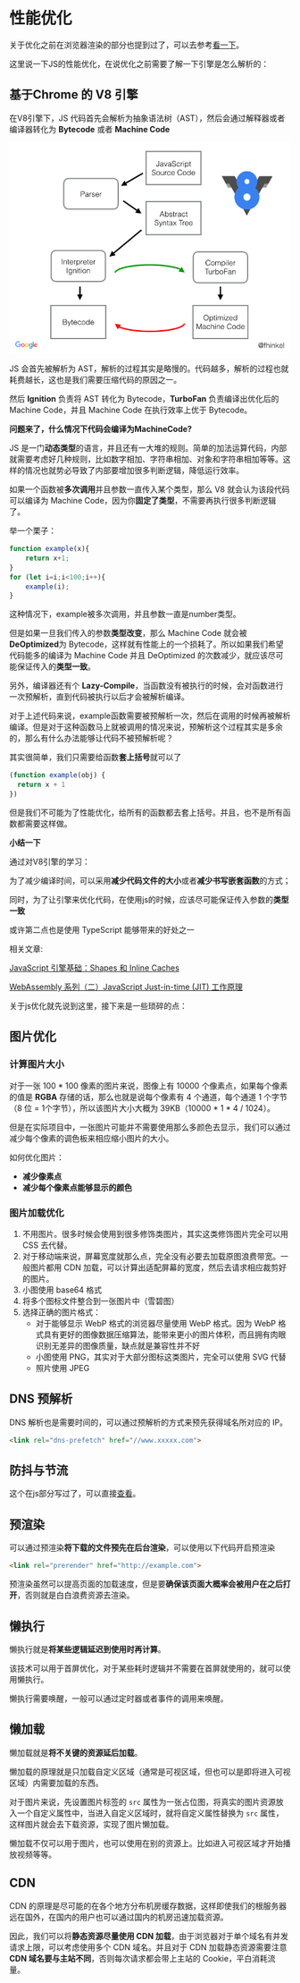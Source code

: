 # 性能优化

关于优化之前在浏览器渲染的部分也提到过了，可以去参考[看一下](https://github.com/YiiChitty/FrontEndLearning/blob/master/浏览器/浏览器渲染.md)。

这里说一下JS的性能优化，在说优化之前需要了解一下引擎是怎么解析的：



## 基于Chrome 的 **V8** 引擎

在V8引擎下，JS 代码首先会解析为抽象语法树（AST），然后会通过解释器或者编译器转化为 **Bytecode** 或者 **Machine Code**

![img](https://github.com/YiiChitty/FrontEndLearning/blob/master/img/Effective_01.jpg)

JS 会首先被解析为 AST，解析的过程其实是略慢的。代码越多，解析的过程也就耗费越长，这也是我们需要压缩代码的原因之一。

然后 **Ignition** 负责将 AST 转化为 Bytecode，**TurboFan** 负责编译出优化后的 Machine Code，并且 Machine Code 在执行效率上优于 Bytecode。



**问题来了，什么情况下代码会编译为MachineCode?**

JS 是一门**动态类型**的语言，并且还有一大堆的规则。简单的加法运算代码，内部就需要考虑好几种规则，比如数字相加、字符串相加、对象和字符串相加等等。这样的情况也就势必导致了内部要增加很多判断逻辑，降低运行效率。



如果一个函数被**多次调用**并且参数一直传入某个类型，那么 V8 就会认为该段代码可以编译为 Machine Code，因为你**固定了类型**，不需要再执行很多判断逻辑了。

举一个栗子：

```js
function example(x){
    return x+1;
}
for (let i=i;i<100;i++){
    example(i);
}
```

这种情况下，example被多次调用，并且参数一直是number类型。



但是如果一旦我们传入的参数**类型改变**，那么 Machine Code 就会被 **DeOptimized**为 Bytecode，这样就有性能上的一个损耗了。所以如果我们希望代码能多的编译为 Machine Code 并且 DeOptimized 的次数减少，就应该尽可能保证传入的**类型一致**。

另外，编译器还有个 **Lazy-Compile**，当函数没有被执行的时候，会对函数进行一次预解析，直到代码被执行以后才会被解析编译。

对于上述代码来说，example函数需要被预解析一次，然后在调用的时候再被解析编译。但是对于这种函数马上就被调用的情况来说，预解析这个过程其实是多余的，那么有什么办法能够让代码不被预解析呢？

其实很简单，我们只需要给函数**套上括号**就可以了

```js
(function example(obj) {
  return x + 1
})
```

但是我们不可能为了性能优化，给所有的函数都去套上括号。并且，也不是所有函数都需要这样做。



**小结一下**

通过对V8引擎的学习：

为了减少编译时间，可以采用**减少代码文件的大小**或者**减少书写嵌套函数**的方式；

同时，为了让引擎来优化代码，在使用js的时候，应该尽可能保证传入参数的**类型一致**

或许第二点也是使用 TypeScript 能够带来的好处之一



相关文章:

[JavaScript 引擎基础：Shapes 和 Inline Caches](https://hijiangtao.github.io/2018/06/17/Shapes-ICs/)

[WebAssembly 系列（二）JavaScript Just-in-time (JIT) 工作原理](https://www.w3ctech.com/topic/2026)



关于js优化就先说到这里，接下来是一些琐碎的点：



## 图片优化

### 计算图片大小

对于一张 100 * 100 像素的图片来说，图像上有 10000 个像素点，如果每个像素的值是 **RGBA** 存储的话，那么也就是说每个像素有 4 个通道，每个通道 1 个字节（8 位 = 1个字节），所以该图片大小大概为 39KB（10000 * 1 * 4 / 1024）。

但是在实际项目中，一张图片可能并不需要使用那么多颜色去显示，我们可以通过减少每个像素的调色板来相应缩小图片的大小。

如何优化图片：

- **减少像素点**
- **减少每个像素点能够显示的颜色**

### 图片加载优化

1. 不用图片。很多时候会使用到很多修饰类图片，其实这类修饰图片完全可以用 CSS 去代替。
2. 对于移动端来说，屏幕宽度就那么点，完全没有必要去加载原图浪费带宽。一般图片都用 CDN 加载，可以计算出适配屏幕的宽度，然后去请求相应裁剪好的图片。
3. 小图使用 base64 格式
4. 将多个图标文件整合到一张图片中（雪碧图）
5. 选择正确的图片格式：
   - 对于能够显示 WebP 格式的浏览器尽量使用 WebP 格式。因为 WebP 格式具有更好的图像数据压缩算法，能带来更小的图片体积，而且拥有肉眼识别无差异的图像质量，缺点就是兼容性并不好
   - 小图使用 PNG，其实对于大部分图标这类图片，完全可以使用 SVG 代替
   - 照片使用 JPEG



## DNS 预解析

DNS 解析也是需要时间的，可以通过预解析的方式来预先获得域名所对应的 IP。

```html
<link rel="dns-prefetch" href="//www.xxxxx.com">
```



## 防抖与节流

这个在js部分写过了，可以直接[查看](https://github.com/YiiChitty/FrontEndLearning/blob/master/Javascript/防抖节流.md)。



## 预渲染

可以通过预渲染**将下载的文件预先在后台渲染**，可以使用以下代码开启预渲染

```html
<link rel="prerender" href="http://example.com"> 
```

预渲染虽然可以提高页面的加载速度，但是要**确保该页面大概率会被用户在之后打开**，否则就是白白浪费资源去渲染。



## 懒执行

懒执行就是**将某些逻辑延迟到使用时再计算**。

该技术可以用于首屏优化，对于某些耗时逻辑并不需要在首屏就使用的，就可以使用懒执行。

懒执行需要唤醒，一般可以通过定时器或者事件的调用来唤醒。



## 懒加载

懒加载就是**将不关键的资源延后加载**。

懒加载的原理就是只加载自定义区域（通常是可视区域，但也可以是即将进入可视区域）内需要加载的东西。

对于图片来说，先设置图片标签的 `src` 属性为一张占位图，将真实的图片资源放入一个自定义属性中，当进入自定义区域时，就将自定义属性替换为 `src` 属性，这样图片就会去下载资源，实现了图片懒加载。

懒加载不仅可以用于图片，也可以使用在别的资源上。比如进入可视区域才开始播放视频等等。



## CDN

CDN 的原理是尽可能的在各个地方分布机房缓存数据，这样即使我们的根服务器远在国外，在国内的用户也可以通过国内的机房迅速加载资源。

因此，我们可以将**静态资源尽量使用 CDN 加载**，由于浏览器对于单个域名有并发请求上限，可以考虑使用多个 CDN 域名。并且对于 CDN 加载静态资源需要注意**CDN 域名要与主站不同**，否则每次请求都会带上主站的 Cookie，平白消耗流量。

